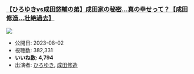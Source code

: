 ### [【ひろゆきvs成田悠輔の弟】成田家の秘密…真の幸せって？【成田修造…壮絶過去】](https://www.youtube.com/watch?v=uqFFjJo3Lsk)
[![](https://img.youtube.com/vi/uqFFjJo3Lsk/sddefault.jpg)](https://www.youtube.com/watch?v=uqFFjJo3Lsk)
-   公開日: 2023-08-02
-   視聴数: 382,331
-   **いいね数: 4,794**
-   出演者: [ひろゆき](/rehacq_fan/people/ひろゆき "wikilink"), [成田修造](/rehacq_fan/people/成田修造 "wikilink")
